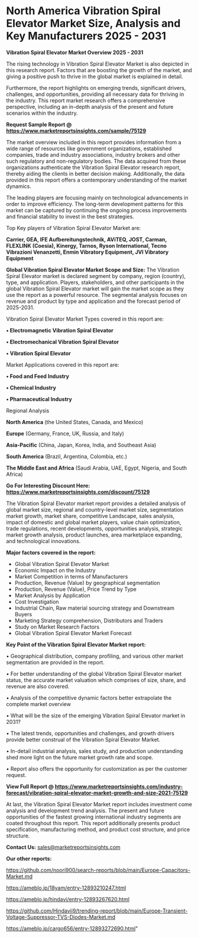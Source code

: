 # North America Vibration Spiral Elevator Market Size, Analysis and Key Manufacturers 2025 - 2031

<Strong> Vibration Spiral Elevator Market Overview 2025 - 2031</strong>

The rising technology in Vibration Spiral Elevator Market is also depicted in this research report. Factors that are boosting the growth of the market, and giving a positive push to thrive in the global market is explained in detail.

Furthermore, the report highlights on emerging trends, significant drivers, challenges, and opportunities, providing all necessary data for thriving in the industry. This report market research offers a comprehensive perspective, including an in-depth analysis of the present and future scenarios within the industry.

<strong>Request Sample Report @ <a href=https://www.marketreportsinsights.com/sample/75129>https://www.marketreportsinsights.com/sample/75129</a></strong>

The market overview included in this report provides information from a wide range of resources like government organizations, established companies, trade and industry associations, industry brokers and other such regulatory and non-regulatory bodies. The data acquired from these organizations authenticate the Vibration Spiral Elevator research report, thereby aiding the clients in better decision making. Additionally, the data provided in this report offers a contemporary understanding of the market dynamics.

The leading players are focusing mainly on technological advancements in order to improve efficiency. The long-term development patterns for this market can be captured by continuing the ongoing process improvements and financial stability to invest in the best strategies.

Top Key players of Vibration Spiral Elevator Market are:

<strong>Carrier, GEA, IFE Aufbereitungstechnik, AViTEQ, JOST, Carman, FLEXLINK (Coesia), Kinergy, Tarnos, Ryson International, Tecno Vibrazioni Venanzetti, Enmin Vibratory Equipment, JVI Vibratory Equipment</strong>

<strong><b>Global Vibration Spiral Elevator Market Scope and Size:</b></strong>
The Vibration Spiral Elevator market is declared segment by company, region (country), type, and application. Players, stakeholders, and other participants in the global Vibration Spiral Elevator market will gain the market scope as they use the report as a powerful resource. The segmental analysis focuses on revenue and product by type and application and the forecast period of 2025-2031.

Vibration Spiral Elevator Market Types covered in this report are:

<strong>• Electromagnetic Vibration Spiral Elevator

• Electromechanical Vibration Spiral Elevator

• Vibration Spiral Elevator</strong>

Market Applications covered in this report are:

<strong>• Food and Feed Industry

• Chemical Industry

• Pharmaceutical Industry</strong> 

Regional Analysis

<strong>North America</strong> (the United States, Canada, and Mexico)

<strong>Europe</strong> (Germany, France, UK, Russia, and Italy)

<strong>Asia-Pacific</strong> (China, Japan, Korea, India, and Southeast Asia)

<strong>South America</strong> (Brazil, Argentina, Colombia, etc.)

<strong>The Middle East and Africa</strong> (Saudi Arabia, UAE, Egypt, Nigeria, and South Africa)

<strong>Go For Interesting Discount Here: <a href=https://www.marketreportsinsights.com/discount/75129>https://www.marketreportsinsights.com/discount/75129</a></strong>

The Vibration Spiral Elevator market report provides a detailed analysis of global market size, regional and country-level market size, segmentation market growth, market share, competitive Landscape, sales analysis, impact of domestic and global market players, value chain optimization, trade regulations, recent developments, opportunities analysis, strategic market growth analysis, product launches, area marketplace expanding, and technological innovations.

<strong><b>Major factors covered in the report:</b></strong>
<ul>
  <li>Global Vibration Spiral Elevator Market </li>
  <li>Economic Impact on the Industry</li>
  <li>Market Competition in terms of Manufacturers</li>
  <li>Production, Revenue (Value) by geographical segmentation</li>
  <li>Production, Revenue (Value), Price Trend by Type</li>
  <li>Market Analysis by Application</li>
  <li>Cost Investigation</li>
  <li>Industrial Chain, Raw material sourcing strategy and Downstream Buyers</li>
  <li>Marketing Strategy comprehension, Distributors and Traders</li>
  <li>Study on Market Research Factors</li>
  <li>Global Vibration Spiral Elevator Market Forecast</li>
</ul>

<strong><b>Key Point of the Vibration Spiral Elevator Market report:</b></strong>

• Geographical distribution, company profiling, and various other market segmentation are provided in the report.

• For better understanding of the global Vibration Spiral Elevator market status, the accurate market valuation which comprises of size, share, and revenue are also covered.

• Analysis of the competitive dynamic factors better extrapolate the complete market overview

• What will be the size of the emerging Vibration Spiral Elevator market in 2031?

• The latest trends, opportunities and challenges, and growth drivers provide better construal of the Vibration Spiral Elevator Market.

• In-detail industrial analysis, sales study, and production understanding shed more light on the future market growth rate and scope.

• Report also offers the opportunity for customization as per the customer request.

<strong><b>View Full Report @ <a href=https://www.marketreportsinsights.com/industry-forecast/vibration-spiral-elevator-market-growth-and-size-2021-75129>https://www.marketreportsinsights.com/industry-forecast/vibration-spiral-elevator-market-growth-and-size-2021-75129</a></b></strong>


At last, the Vibration Spiral Elevator Market report includes investment come analysis and development trend analysis. The present and future opportunities of the fastest growing international industry segments are coated throughout this report. This report additionally presents product specification, manufacturing method, and product cost structure, and price structure.

<strong>Contact Us:</strong>
sales@marketreportsinsights.com

<strong>Our other reports:</strong>

<a href=https://github.com/noori900/search-reports/blob/main/Europe-Capacitors-Market.md>https://github.com/noori900/search-reports/blob/main/Europe-Capacitors-Market.md</a>

<a href=https://ameblo.jp/18yam/entry-12893210247.html>https://ameblo.jp/18yam/entry-12893210247.html</a>

<a href=https://ameblo.jp/hindavi/entry-12893267620.html>https://ameblo.jp/hindavi/entry-12893267620.html</a>

<a href=https://github.com/Hindavii9/trending-report/blob/main/Europe-Transient-Voltage-Suppressor-TVS-Diodes-Market.md>https://github.com/Hindavii9/trending-report/blob/main/Europe-Transient-Voltage-Suppressor-TVS-Diodes-Market.md</a>

<a href=https://ameblo.jp/cargo656/entry-12893272690.html>https://ameblo.jp/cargo656/entry-12893272690.html</a>"
